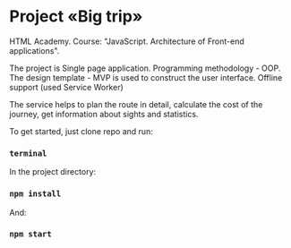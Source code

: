 # Project «Big trip»

HTML Academy. Course: "JavaScript. Architecture of Front-end applications".

The project is Single page application. Programming methodology - OOP. The design template - MVP is used to construct the user interface. Offline support (used Service Worker)

The service helps to plan the route in detail, calculate the cost of the journey, get information about sights and statistics.

To get started, just clone repo and run:
### `terminal`

In the project directory:
### `npm install`

And:
### `npm start`
